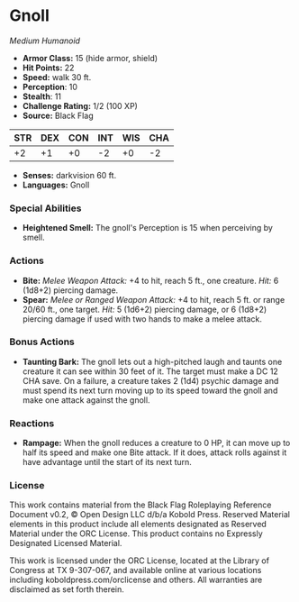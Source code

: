 # Gnoll

*Medium* *Humanoid*

- **Armor Class:** 15 (hide armor, shield)
- **Hit Points:** 22 
- **Speed:** walk 30 ft.
- **Perception**: 10
- **Stealth**: 11
- **Challenge Rating:** 1/2 (100 XP)
- **Source:** Black Flag

| STR | DEX | CON | INT | WIS | CHA |
| --- | --- | --- | --- | --- | --- |
| +2 | +1 | +0 | -2 | +0 | -2 |

- **Senses:** darkvision 60 ft.
- **Languages:** Gnoll

### Special Abilities

- **Heightened Smell:** The gnoll's Perception is 15 when perceiving by smell.

### Actions

- **Bite:** _Melee Weapon Attack:_ +4 to hit, reach 5 ft., one creature. _Hit:_ 6 (1d8+2) piercing damage.
- **Spear:** _Melee or Ranged Weapon Attack:_ +4 to hit, reach 5 ft. or range 20/60 ft., one target. _Hit:_ 5 (1d6+2) piercing damage, or 6 (1d8+2) piercing damage if used with two hands to make a melee attack.

### Bonus Actions

- **Taunting Bark:** The gnoll lets out a high-pitched laugh and taunts one creature it can see within 30 feet of it. The target must make a DC 12 CHA save. On a failure, a creature takes 2 (1d4) psychic damage and must spend its next turn moving up to its speed toward the gnoll and make one attack against the gnoll.

### Reactions

- **Rampage:** When the gnoll reduces a creature to 0 HP, it can move up to half its speed and make one Bite attack. If it does, attack rolls against it have advantage until the start of its next turn.


### License

This work contains material from the Black Flag Roleplaying Reference Document v0.2, © Open Design LLC d/b/a Kobold Press. Reserved Material elements in this product include all elements designated as Reserved Material under the ORC License. This product contains no Expressly Designated Licensed Material.

This work is licensed under the ORC License, located at the Library of Congress at TX 9-307-067, and available online at various locations including koboldpress.com/orclicense and others. All warranties are disclaimed as set forth therein.
